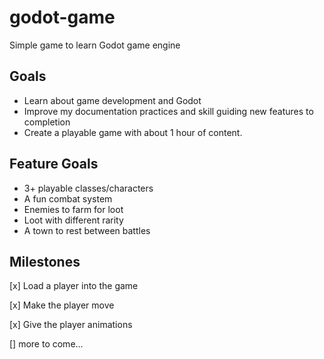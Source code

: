 # godot-game

Simple game to learn Godot game engine

## Goals

- Learn about game development and Godot
- Improve my documentation practices and skill guiding new features to completion
- Create a playable game with about 1 hour of content.

## Feature Goals

- 3+ playable classes/characters
- A fun combat system
- Enemies to farm for loot
- Loot with different rarity
- A town to rest between battles

## Milestones

[x] Load a player into the game

[x] Make the player move

[x] Give the player animations

[] more to come...
